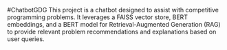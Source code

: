 #ChatbotGDG
This project is a chatbot designed to assist with competitive programming problems. It leverages a FAISS vector store, BERT embeddings, and a BERT model for Retrieval-Augmented Generation (RAG) to provide relevant problem recommendations and explanations based on user queries.
